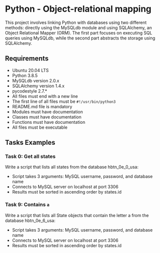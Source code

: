 # Python - Object-relational mapping

This project involves linking Python with databases using two different methods: directly using the MySQLdb module and using SQLAlchemy, an Object Relational Mapper (ORM). The first part focuses on executing SQL queries using MySQLdb, while the second part abstracts the storage using SQLAlchemy.

## Requirements

- Ubuntu 20.04 LTS
- Python 3.8.5
- MySQLdb version 2.0.x
- SQLAlchemy version 1.4.x
- pycodestyle 2.7.*
- All files must end with a new line
- The first line of all files must be `#!/usr/bin/python3`
- README.md file is mandatory
- Modules must have documentation
- Classes must have documentation
- Functions must have documentation
- All files must be executable

## Tasks Examples

### Task 0: Get all states

Write a script that lists all states from the database hbtn_0e_0_usa:

- Script takes 3 arguments: MySQL username, password, and database name
- Connects to MySQL server on localhost at port 3306
- Results must be sorted in ascending order by states.id

### Task 9: Contains `a`

Write a script that lists all State objects that contain the letter a from the database hbtn_0e_6_usa:

- Script takes 3 arguments: MySQL username, password, and database name
- Connects to MySQL server on localhost at port 3306
- Results must be sorted in ascending order by states.id

